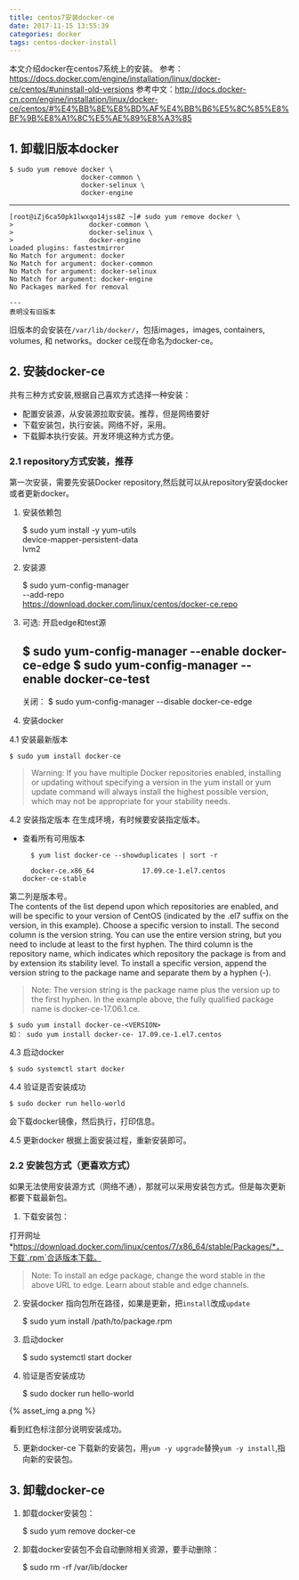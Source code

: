 ```yaml
---
title: centos7安装docker-ce
date: 2017-11-15 13:55:39
categories: docker
tags: centos-docker-install
---
```


本文介绍docker在centos7系统上的安装。
参考：https://docs.docker.com/engine/installation/linux/docker-ce/centos/#uninstall-old-versions
参考中文：http://docs.docker-cn.com/engine/installation/linux/docker-ce/centos/#%E4%BB%8E%E8%BD%AF%E4%BB%B6%E5%8C%85%E8%BF%9B%E8%A1%8C%E5%AE%89%E8%A3%85

## 1. 卸载旧版本docker

    $ sudo yum remove docker \
                      docker-common \
                      docker-selinux \
                      docker-engine

---
    [root@iZj6ca50pk1lwxqo14jss8Z ~]# sudo yum remove docker \
    >                   docker-common \
    >                   docker-selinux \
    >                   docker-engine
    Loaded plugins: fastestmirror
    No Match for argument: docker
    No Match for argument: docker-common
    No Match for argument: docker-selinux
    No Match for argument: docker-engine
    No Packages marked for removal
    
    ---
    表明没有旧版本
    
旧版本的会安装在`/var/lib/docker/`，包括images，images, containers, volumes, 和 networks。docker ce现在命名为docker-ce。
 
## 2. 安装docker-ce

共有三种方式安装,根据自己喜欢方式选择一种安装：
- 配置安装源，从安装源拉取安装。推荐，但是网络要好
- 下载安装包，执行安装。网络不好，采用。
- 下载脚本执行安装。开发环境这种方式方便。

### 2.1 repository方式安装，推荐
第一次安装，需要先安装Docker repository,然后就可以从repository安装docker或者更新docker。
1. 安装依赖包


    $ sudo yum install -y yum-utils \
      device-mapper-persistent-data \
      lvm2


2. 安装源
        
        
    $ sudo yum-config-manager \
        --add-repo \
        https://download.docker.com/linux/centos/docker-ce.repo                   
                      
3. 可选: 开启edge和test源


    $ sudo yum-config-manager --enable docker-ce-edge
    $ sudo yum-config-manager --enable docker-ce-test                     
    -----
    关闭：
    $ sudo yum-config-manager --disable docker-ce-edge    
    
4. 安装docker

4.1 安装最新版本

    $ sudo yum install docker-ce
    
> Warning: If you have multiple Docker repositories enabled, installing or updating without specifying a version in the yum install or yum update command will always install the highest possible version, which may not be appropriate for your stability needs.

4.2 安装指定版本
在生成环境，有时候要安装指定版本。

- 查看所有可用版本

        $ yum list docker-ce --showduplicates | sort -r
        
        docker-ce.x86_64            17.09.ce-1.el7.centos             docker-ce-stable                     

第二列是版本号。        
The contents of the list depend upon which repositories are enabled, and will be specific to your version of CentOS (indicated by the .el7 suffix on the version, in this example). Choose a specific version to install. The second column is the version string. You can use the entire version string, but you need to include at least to the first hyphen. The third column is the repository name, which indicates which repository the package is from and by extension its stability level. To install a specific version, append the version string to the package name and separate them by a hyphen (-).
> Note: The version string is the package name plus the version up to the first hyphen. In the example above, the fully qualified package name is docker-ce-17.06.1.ce.

    $ sudo yum install docker-ce-<VERSION>
    如： sudo yum install docker-ce- 17.09.ce-1.el7.centos
    
4.3 启动docker                 
    
    $ sudo systemctl start docker                      

4.4 验证是否安装成功

    $ sudo docker run hello-world
    
会下载docker镜像，然后执行，打印信息。

4.5 更新docker
根据上面安装过程，重新安装即可。

### 2.2 安装包方式（更喜欢方式）

如果无法使用安装源方式（网络不通），那就可以采用安装包方式。但是每次更新都要下载最新包。

1. 下载安装包：

打开网址 *https://download.docker.com/linux/centos/7/x86_64/stable/Packages/*，下载`.rpm`合适版本下载。

> Note: To install an edge package, change the word stable in the above URL to edge. Learn about stable and edge channels.

2. 安装docker
指向包所在路径，如果是更新，把`install`改成`update`


    $ sudo yum install /path/to/package.rpm
      
      
3. 启动docker

    $ sudo systemctl start docker
    
4. 验证是否安装成功

    $ sudo docker run hello-world
    
{% asset_img a.png %}

看到红色标注部分说明安装成功。    
    
5. 更新docker-ce
下载新的安装包，用`yum -y upgrade`替换`yum -y install`,指向新的安装包。    

## 3. 卸载docker-ce

1. 卸载docker安装包：


    $ sudo yum remove docker-ce
    
2. 卸载docker安装包不会自动删除相关资源，要手动删除：


    $ sudo rm -rf /var/lib/docker
                                      